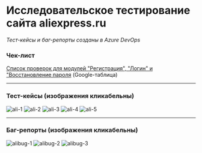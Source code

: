 # Исследовательское тестирование сайта aliexpress.ru

*Тест-кейсы и баг-репорты созданы в Azure DevOps*

### Чек-лист
[Список проверок для модулей "Регистрация", "Логин" и "Восстановление пароля](https://docs.google.com/spreadsheets/d/1Qs4tbe5b2bVXf6ht31xa0-g021pVxsN7svm-mSGgflk/edit#gid=35148370) (Google-таблица)

---

### Тест-кейсы (изображения кликабельны)

![ali-1](https://github.com/juuliadidenko/aliexpress_testing/assets/104693196/89fb98b7-eaae-44a8-aeaf-5e5f831fc654)
![ali-2](https://github.com/juuliadidenko/aliexpress_testing/assets/104693196/9e7ef357-3c44-443c-952c-685535fb821a)
![ali-3](https://github.com/juuliadidenko/aliexpress_testing/assets/104693196/abe67783-6609-4aba-b9f1-384598b000e6)
![ali-4](https://github.com/juuliadidenko/aliexpress_testing/assets/104693196/b26b8b04-555c-4f7f-a0e1-ae9ddb38734b)
![ali-5](https://github.com/juuliadidenko/aliexpress_testing/assets/104693196/5fa660cc-f613-459f-b3ef-071fe58a0d1f)


---

### Баг-репорты (изображения кликабельны)

![alibug-1](https://github.com/juuliadidenko/aliexpress_testing/assets/104693196/f017143b-055d-4c19-b832-fdc2336ca7e1)
![alibug-2](https://github.com/juuliadidenko/aliexpress_testing/assets/104693196/e8082476-f75d-4419-bd6d-c3daf1d29d97)
![alibug-3](https://github.com/juuliadidenko/aliexpress_testing/assets/104693196/11bbb0d3-6016-4285-9375-d2387fab6760)
